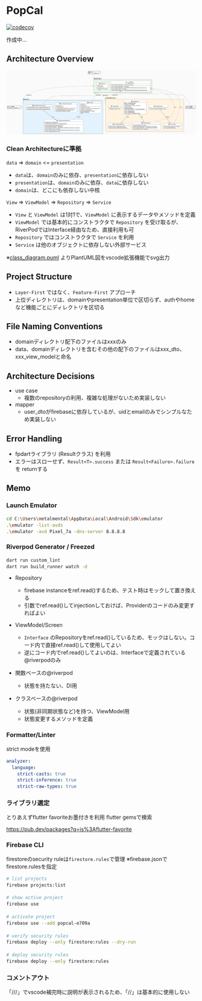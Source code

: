 # PopCal

[![codecov](https://codecov.io/github/Flupinochan/popcal/graph/badge.svg?token=3EW9QK05VI)](https://codecov.io/github/Flupinochan/popcal)

作成中...

## Architecture Overview

![Clean Architecture](out/class_diagram/class_diagram.svg)

### Clean Architectureに準拠
`data` => `domain` <= `presentation`
- `data`は、`domain`のみに依存、`presentation`に依存しない
- `presentation`は、`domain`のみに依存、`data`に依存しない
- `domain`は、どこにも依存しない中核

`View` => `ViewModel` => `Repository` => `Service`
- `View` と `ViewModel` は1対1で、`ViewModel` に表示するデータやメソッドを定義
- `ViewModel` では基本的にコンストラクタで `Repository` を受け取るが、RiverPodではInterface経由なため、直接利用も可
- `Repository` ではコンストラクタで `Service` を利用
- `Service` は他のオブジェクトに依存しない外部サービス

※[class_diagram.puml](class_diagram.puml) よりPlantUML図をvscode拡張機能でsvg出力

## Project Structure

- `Layer-First` ではなく、`Feature-First` アプローチ
- 上位ディレクトリは、domainやpresentation単位で区切らず、authやhomeなど機能ごとにディレクトリを区切る

## File Naming Conventions

- domainディレクトリ配下のファイルはxxxのみ
- data、domainディレクトリを含むその他の配下のファイルはxxx_dto、xxx_view_modelと命名

## Architecture Decisions

- use case
    - 複数のrepositoryの利用、複雑な処理がないため実装しない
- mapper
    - user_dtoがfirebaseに依存しているが、uidとemailのみでシンプルなため実装しない

## Error Handling

- fpdartライブラリ (Resultクラス) を利用
- エラーはスローせず、`Result<T>.success` または `Result<Failure>.failure` を returnする

## Memo

### Launch Emulator

```bash
cd C:\Users\metalmental\AppData\Local\Android\Sdk\emulator
.\emulator -list-avds
.\emulator -avd Pixel_7a -dns-server 8.8.8.8
```

### Riverpod Generator / Freezed

```bash
dart run custom_lint
dart run build_runner watch -d
```

- Repository
    - firebase instanceをref.read()するため、テスト時はモックして置き換える
    - 引数でref.read()してinjectionしておけば、Providerのコードのみ変更すればよい
- ViewModel/Screen
    - `Interface` のRepositoryをref.read()しているため、モックはしない。コード内で直接ref.read()して使用してよい
    - 逆にコード内でref.read()してよいのは、Interfaceで定義されている@riverpodのみ

- 関数ベースの@riverpod
    - 状態を持たない、DI用
- クラスベースの@riverpod
    - 状態(非同期状態など)を持つ、ViewModel用
    - 状態変更するメソッドを定義

### Formatter/Linter

strict modeを使用

```yaml
analyzer:
  language:
    strict-casts: true
    strict-inference: true
    strict-raw-types: true
```

### ライブラリ選定

とりあえずflutter favoriteお墨付きを利用
flutter gemsで検索

https://pub.dev/packages?q=is%3Aflutter-favorite

### Firebase CLI

firestoreのsecurity ruleは`firestore.rules`で管理
※firebase.jsonでfirestore.rulesを指定

```bash
# list projects
firebase projects:list

# show active project
firebase use

# activate project
firebase use --add popcal-e709a

# verify security rules
firebase deploy --only firestore:rules --dry-run

# deploy security rules
firebase deploy --only firestore:rules
```

### コメントアウト

「///」でvscode補完時に説明が表示されるため、「//」は基本的に使用しない